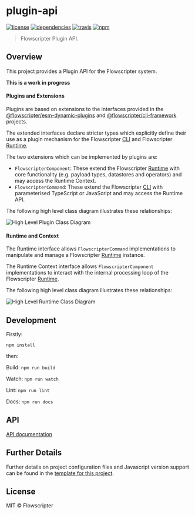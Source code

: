 # plugin-api
[![license](https://img.shields.io/github/license/flowscripter/plugin-api.svg)](https://github.com/flowscripter/plugin-api/blob/master/LICENSE)
[![dependencies](https://img.shields.io/david/flowscripter/plugin-api.svg)](https://david-dm.org/flowscripter/plugin-api)
[![travis](https://api.travis-ci.com/flowscripter/plugin-api.svg)](https://travis-ci.com/flowscripter/plugin-api)
[![npm](https://img.shields.io/npm/v/@flowscripter/plugin-api.svg)](https://www.npmjs.com/package/@flowscripter/plugin-api)

> Flowscripter Plugin API.

## Overview
This project provides a Plugin API for the Flowscripter system.

**This is a work in progress**

#### Plugins and Extensions
Plugins are based on extensions to the interfaces provided in the
[@flowscripter/esm-dynamic-plugins](https://github.com/flowscripter/esm-dynamic-plugins)
and [@flowscripter/cli-framework](https://github.com/flowscripter/cli-framework) projects.

The extended interfaces declare stricter types which explicitly define their use as a plugin mechanism for the Flowscripter
[CLI](https://github.com/flowscripter/cli) and Flowscripter [Runtime](https://github.com/flowscripter/runtime).

The two extensions which can be implemented by plugins are:

* `FlowscripterComponent`: These extend the Flowscripter [Runtime](https://github.com/flowscripter/runtime) with
core functionality (e.g. payload types, datastores and operators) and may access the Runtime Context.
* `FlowscripterCommand`: These extend the Flowscripter [CLI](https://github.com/flowscripter/cli) with parameterised
TypeScript or JavaScript and may access the Runtime API.

The following high level class diagram illustrates these relationships:

![High Level Plugin Class Diagram](http://www.plantuml.com/plantuml/proxy?fmt=svg&cache=no&src=https://raw.githubusercontent.com/flowscripter/plugin-api/master/images/high_level_plugin_class_diagram.iuml "High Level Runtime Class Diagram")

#### Runtime and Context

The Runtime interface allows `FlowscripterCommand` implementations to manipulate and manage a Flowscripter
[Runtime](https://github.com/flowscripter/runtime) instance.

The Runtime Context interface allows `FlowscripterComponent` implementations to interact with the internal processing
loop of the Flowscripter [Runtime](https://github.com/flowscripter/runtime).

The following high level class diagram illustrates these relationships:

![High Level Runtime Class Diagram](http://www.plantuml.com/plantuml/proxy?fmt=svg&cache=no&src=https://raw.githubusercontent.com/flowscripter/plugin-api/master/images/high_level_runtime_class_diagram.iuml "High Level Runtime Class Diagram")

## Development

Firstly:

```
npm install
```

then:

Build: `npm run build`

Watch: `npm run watch`

Lint: `npm run lint`

Docs: `npm run docs`

## API

[API documentation](https://flowscripter.github.io/plugin-api)

## Further Details

Further details on project configuration files and Javascript version support can be found in
the [template for this project](https://github.com/flowscripter/ts-template/blob/master/README.md#overview).

## License

MIT © Flowscripter
